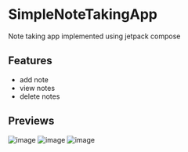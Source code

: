 # SimpleNoteTakingApp
Note taking app implemented using jetpack compose

## Features
- add note
- view notes
- delete notes

## Previews
![image](https://user-images.githubusercontent.com/37542189/184168193-34b56399-fc35-4924-b6f8-5d46e640eb53.png)
![image](https://user-images.githubusercontent.com/37542189/184168748-78a39c5b-7df2-464d-a9ef-304ed67539e8.png)
![image](https://user-images.githubusercontent.com/37542189/184168890-36c0ec9c-6a81-49f2-a62d-df5d1fb1e06c.png)

